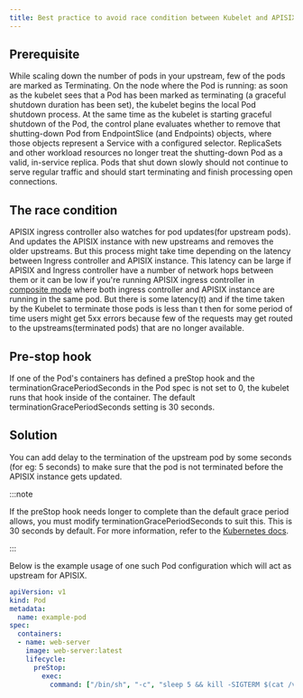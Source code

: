 ```yaml
---
title: Best practice to avoid race condition between Kubelet and APISIX
---
```


<!--
#
# Licensed to the Apache Software Foundation (ASF) under one or more
# contributor license agreements.  See the NOTICE file distributed with
# this work for additional information regarding copyright ownership.
# The ASF licenses this file to You under the Apache License, Version 2.0
# (the "License"); you may not use this file except in compliance with
# the License.  You may obtain a copy of the License at
#
#     http://www.apache.org/licenses/LICENSE-2.0
#
# Unless required by applicable law or agreed to in writing, software
# distributed under the License is distributed on an "AS IS" BASIS,
# WITHOUT WARRANTIES OR CONDITIONS OF ANY KIND, either express or implied.
# See the License for the specific language governing permissions and
# limitations under the License.
#
-->

## Prerequisite

While scaling down the number of pods in your upstream, few of the pods are marked as Terminating. On the node where the Pod is running: as soon as the kubelet sees that a Pod has been marked as terminating (a graceful shutdown duration has been set), the kubelet begins the local Pod shutdown process. At the same time as the kubelet is starting graceful shutdown of the Pod, the control plane evaluates whether to remove that shutting-down Pod from EndpointSlice (and Endpoints) objects, where those objects represent a Service with a configured selector. ReplicaSets and other workload resources no longer treat the shutting-down Pod as a valid, in-service replica.
Pods that shut down slowly should not continue to serve regular traffic and should start terminating and finish processing open connections.

## The race condition

APISIX ingress controller also watches for pod updates(for upstream pods). And updates the APISIX instance with new upstreams and removes the older upstreams. But this process might take time depending on the latency between Ingress controller and APISIX instance. This latency can be large if APISIX and Ingress controller have a number of network hops between them or it can be low if you're running APISIX ingress controller in [composite mode](../composite.md) where both ingress controller and APISIX instance are running in the same pod. But there is some latency(t) and if the time taken by the Kubelet to terminate those pods is less than t then for some period of time users might get 5xx errors because few of the requests may get routed to the upstreams(terminated pods) that are no longer available.

## Pre-stop hook

If one of the Pod's containers has defined a preStop hook and the terminationGracePeriodSeconds in the Pod spec is not set to 0, the kubelet runs that hook inside of the container. The default terminationGracePeriodSeconds setting is 30 seconds.

## Solution

You can add delay to the termination of the upstream pod by some seconds (for eg: 5 seconds) to make sure that the pod is not terminated before the APISIX instance gets updated.

:::note

If the preStop hook needs longer to complete than the default grace period allows, you must modify terminationGracePeriodSeconds to suit this. This is 30 seconds by default. For more information, refer to the [Kubernetes docs](https://kubernetes.io/docs/concepts/workloads/pods/pod-lifecycle/#pod-termination).

:::

Below is the example usage of one such Pod configuration which will act as upstream for APISIX.

```yaml
apiVersion: v1
kind: Pod
metadata:
  name: example-pod
spec:
  containers:
  - name: web-server
    image: web-server:latest
    lifecycle:
      preStop:
        exec:
          command: ["/bin/sh", "-c", "sleep 5 && kill -SIGTERM $(cat /var/run/webserver.pid)"]

```
